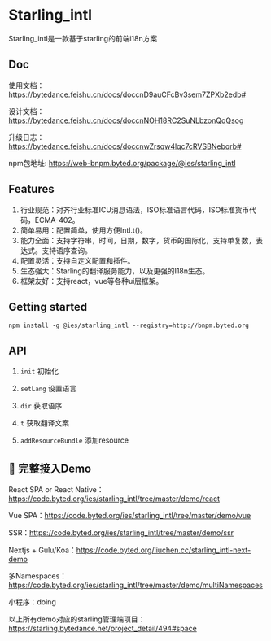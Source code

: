 # Starling_intl

Starling_intl是一款基于starling的前端i18n方案

## Doc

使用文档： https://bytedance.feishu.cn/docs/doccnD9auCFcBv3sem7ZPXb2edb#

设计文档： https://bytedance.feishu.cn/docs/doccnNOH18RC2SuNLbzonQqQsog

升级日志： https://bytedance.feishu.cn/docs/doccnwZrsqw4lqc7cRVSBNebqrb#

npm包地址: https://web-bnpm.byted.org/package/@ies/starling_intl

## Features

1. 行业规范：对齐行业标准ICU消息语法，ISO标准语言代码，ISO标准货币代码，ECMA-402。
2. 简单易用：配置简单，使用方便Intl.t()。
2. 能力全面：支持字符串，时间，日期，数字，货币的国际化，支持单复数，表达式。支持语序查询。
3. 配置灵活：支持自定义配置和插件。
4. 生态强大：Starling的翻译服务能力，以及更强的I18n生态。
5. 框架友好：支持react，vue等各种ui层框架。


## Getting started

```
npm install -g @ies/starling_intl --registry=http://bnpm.byted.org
```

## API

1. `init`   初始化


2. `setLang`   设置语言
    
3. `dir`  获取语序
    

4. `t`  获取翻译文案
    

5. `addResourceBundle`   添加resource
    
## 🎉 完整接入Demo

React SPA or React Native：https://code.byted.org/ies/starling_intl/tree/master/demo/react

Vue SPA：https://code.byted.org/ies/starling_intl/tree/master/demo/vue

SSR：https://code.byted.org/ies/starling_intl/tree/master/demo/ssr

Nextjs + Gulu/Koa：https://code.byted.org/liuchen.cc/starling_intl-next-demo

多Namespaces： https://code.byted.org/ies/starling_intl/tree/master/demo/multiNamespaces

小程序：doing

以上所有demo对应的starling管理端项目：https://starling.bytedance.net/project_detail/494#space